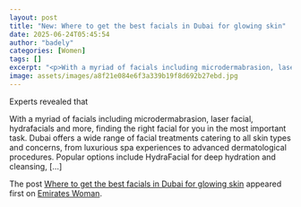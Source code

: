 ```yaml
---
layout: post
title: "New: Where to get the best facials in Dubai for glowing skin"
date: 2025-06-24T05:45:54
author: "badely"
categories: [Women]
tags: []
excerpt: "<p>With a myriad of facials including microdermabrasion, laser facial, hydrafacials and more, finding the right facial for you in the most important t"
image: assets/images/a8f21e084e6f3a339b19f8d692b27ebd.jpg
---
```


Experts revealed that <p>With a myriad of facials including microdermabrasion, laser facial, hydrafacials and more, finding the right facial for you in the most important task. Dubai offers a wide range of facial treatments catering to all skin types and concerns, from luxurious spa experiences to advanced dermatological procedures. Popular options include HydraFacial for deep hydration and cleansing, [&#8230;]</p>
<p>The post <a href="https://emirateswoman.com/where-to-get-the-best-facials-in-dubai-for-glowing-skin/" rel="nofollow">Where to get the best facials in Dubai for glowing skin</a> appeared first on <a href="https://emirateswoman.com" rel="nofollow">Emirates Woman</a>.</p>

